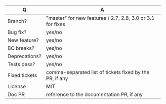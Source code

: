 | Q             | A
| ------------- | ---
| Branch?       | "master" for new features / 2.7, 2.8, 3.0 or 3.1 for fixes
| Bug fix?      | yes/no
| New feature?  | yes/no
| BC breaks?    | yes/no
| Deprecations? | yes/no
| Tests pass?   | yes/no
| Fixed tickets | comma-separated list of tickets fixed by the PR, if any
| License       | MIT
| Doc PR        | reference to the documentation PR, if any
